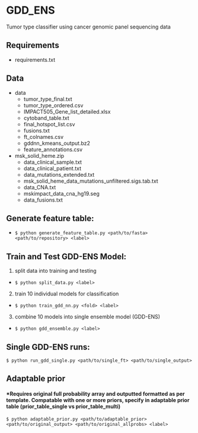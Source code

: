 # GDD_ENS
Tumor type classifier using cancer genomic panel sequencing data
## Requirements
- requirements.txt
## Data
- data
  - tumor_type_final.txt
  - tumor_type_ordered.csv
  - IMPACT505_Gene_list_detailed.xlsx
  - cytoband_table.txt
  - final_hotspot_list.csv
  - fusions.txt
  - ft_colnames.csv
  - gddnn_kmeans_output.bz2
  - feature_annotations.csv
- msk_solid_heme.zip
  - data_clinical_sample.txt
  - data_clinical_patient.txt
  - data_mutations_extended.txt
  - msk_solid_heme_data_mutations_unfiltered.sigs.tab.txt
  - data_CNA.txt
  - mskimpact_data_cna_hg19.seg
  - data_fusions.txt

## Generate feature table: 
- `$ python generate_feature_table.py <path/to/fasta> <path/to/repository> <label>`

## Train and Test GDD-ENS Model: 
1. split data into training and testing
- `$ python split_data.py <label>`
2. train 10 individual models for classification
- `$ python train_gdd_nn.py <fold> <label>`
3. combine 10 models into single ensemble model (GDD-ENS)
- `$ python gdd_ensemble.py <label>`

## Single GDD-ENS runs: 
`$ python run_gdd_single.py <path/to/single_ft> <path/to/single_output>`

## Adaptable prior
#### *Requires original full probability array and outputted formatted as per template. Compatable with one or more priors, specify in adaptable prior table (prior_table_single vs prior_table_multi)
`$ python adaptable_prior.py <path/to/adaptable_prior> <path/to/original_output> <path/to/original_allprobs> <label>`

